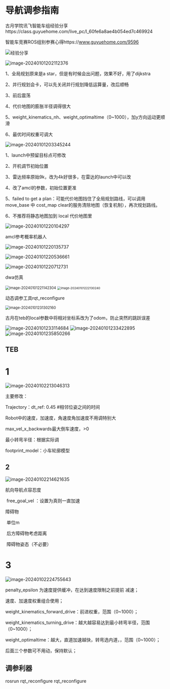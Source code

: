 # 导航调参指南

古月学院讯飞智能车组经验分享https://class.guyuehome.com/live_pc/l_60fe6a8ae4b054ed7c469924

智能车竞赛ROS组别参赛心得https://www.guyuehome.com/9596

![经验分享](.\导航调参指南_image\经验分享.jpg)



![image-20240101202112376](C:\Users\11479\AppData\Roaming\Typora\typora-user-images\image-20240101202112376.png)

1、全局规划原来是a star，但是有时候会出问题，效果不好，用了dijkstra

2、并行规划会卡，可以先关闭并行规划降低运算量，改后顺畅

3、前后震荡

4、代价地图的膨胀半径调得很大

5、weight_kinematics_nh、weight_optimaltime（0~1000），加y方向运动更顺滑

6、最优时间权重可调大

![image-20240101203345244](.\导航调参指南_image\image-20240101203345244.png)

1、launch中预留目标点可修改

2、开机调节初始位置

3、雷达频率原始9k，改为4k好很多，在雷达的launch中可以改

4、改了amcl的参数，初始位置更准

5、failed to get a plan：可能代价地图挡住了全局规划路线，可以调用move_base 中 cost_map clear的服务清除地图（恢复机制），再次规划路线。

6、不推荐将静态地图加到  local  代价地图里

![image-20240101220104297](.\导航调参指南_image\image-20240101220104297.png)

amcl参考概率机器人

![image-20240101220135737](.\导航调参指南_image\image-20240101220135737.png)

![image-20240101220536661](.\导航调参指南_image\image-20240101220536661.png)

![image-20240101220712731](.\导航调参指南_image\image-20240101220712731.png)





dwa仿真

<img src=".\导航调参指南_image\image-20240101221142304.png" alt="image-20240101221142304" style="zoom: 80%;" />

<img src=".\导航调参指南_image\image-20240101222130240.png" alt="image-20240101222130240" style="zoom:67%;" />

动态调参工具rqt_reconfigure

<img src=".\导航调参指南_image\image-20240101231302160.png" alt="image-20240101231302160" style="zoom: 80%;" />





古月在teb的local参数中将相对坐标系改为了odom，防止突然的跳跃误差

<img src=".\导航调参指南_image\image-20240101233114684.png" alt="image-20240101233114684"  />

<img src=".\导航调参指南_image\image-20240101233422895.png" alt="image-20240101233422895"  />

<img src=".\导航调参指南_image\image-20240101235850266.png" alt="image-20240101235850266"  />

## TEB

# 1

<img src=".\导航调参指南_image\image-20240102213046313.png" alt="image-20240102213046313"  />

主要修改：

Trajectory：dt_ref: 0.45 #相邻位姿之间的时间  

Robot中的速度，加速度，角速度角加速度不用调特别大

max_vel_x_backwards最大倒车速度，>0

最小转弯半径：根据实际调

footprint_model：小车轮廓模型 

## 2

<img src=".\导航调参指南_image\image-20240102214621635.png" alt="image-20240102214621635"  />

航向导航点容忍度

​	free_goal_vel ：设置为真则一直加速

障碍物

​	单位m 

​	后方障碍物考虑距离

​	障碍物姿态（不必要）

# 3

<img src=".\导航调参指南_image\image-20240102224755643.png" alt="image-20240102224755643"  />



penalty_epsilon 为速度提供缓冲，在达到速度限制之前提前 减速；

速度、加速度权重组合使用；

weight_kinematics_forward_drive：前进权重，范围（0~1000）；

weight_kinematics_turning_drive：越大越容易达到最小转弯半径，范围（0~1000）；

weight_optimaltime：越大，直道加速越快，转弯选内道，，范围（0~1000）；

后面三个参数可不用动，保持默认；



## 调参利器

rosrun rqt_reconfigure rqt_reconfigure

